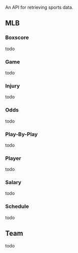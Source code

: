 An API for retrieving sports data.

## MLB

### Boxscore
todo

### Game
todo

### Injury
todo

### Odds
todo

### Play-By-Play
todo

### Player
todo

### Salary
todo

### Schedule
todo

## Team
todo
